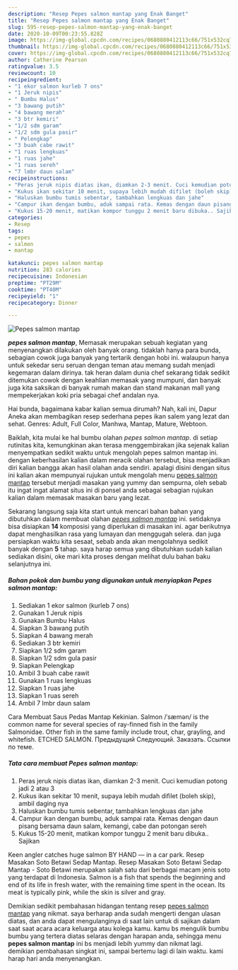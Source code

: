 ```yaml
---
description: "Resep Pepes salmon mantap yang Enak Banget"
title: "Resep Pepes salmon mantap yang Enak Banget"
slug: 595-resep-pepes-salmon-mantap-yang-enak-banget
date: 2020-10-09T00:23:55.828Z
image: https://img-global.cpcdn.com/recipes/0680880412113c66/751x532cq70/pepes-salmon-mantap-foto-resep-utama.jpg
thumbnail: https://img-global.cpcdn.com/recipes/0680880412113c66/751x532cq70/pepes-salmon-mantap-foto-resep-utama.jpg
cover: https://img-global.cpcdn.com/recipes/0680880412113c66/751x532cq70/pepes-salmon-mantap-foto-resep-utama.jpg
author: Catherine Pearson
ratingvalue: 3.5
reviewcount: 10
recipeingredient:
- "1 ekor salmon kurleb 7 ons"
- "1 Jeruk nipis"
- " Bumbu Halus"
- "3 bawang putih"
- "4 bawang merah"
- "3 btr kemiri"
- "1/2 sdm garam"
- "1/2 sdm gula pasir"
- " Pelengkap"
- "3 buah cabe rawit"
- "1 ruas lengkuas"
- "1 ruas jahe"
- "1 ruas sereh"
- "7 lmbr daun salam"
recipeinstructions:
- "Peras jeruk nipis diatas ikan, diamkan 2-3 menit. Cuci kemudian potong jadi 2 atau 3"
- "Kukus ikan sekitar 10 menit, supaya lebih mudah difilet (boleh skip), ambil daging nya"
- "Haluskan bumbu tumis sebentar, tambahkan lengkuas dan jahe"
- "Campur ikan dengan bumbu, aduk sampai rata. Kemas dengan daun pisang bersama daun salam, kemangi, cabe dan potongan sereh"
- "Kukus 15-20 menit, matikan kompor tunggu 2 menit baru dibuka.. Sajikan"
categories:
- Resep
tags:
- pepes
- salmon
- mantap

katakunci: pepes salmon mantap 
nutrition: 283 calories
recipecuisine: Indonesian
preptime: "PT29M"
cooktime: "PT40M"
recipeyield: "1"
recipecategory: Dinner

---
```



![Pepes salmon mantap](https://img-global.cpcdn.com/recipes/0680880412113c66/751x532cq70/pepes-salmon-mantap-foto-resep-utama.jpg)

<b><i>pepes salmon mantap</i></b>, Memasak merupakan sebuah kegiatan yang menyenangkan dilakukan oleh banyak orang. tidaklah hanya para bunda, sebagian cowok juga banyak yang tertarik dengan hobi ini. walaupun hanya untuk sekedar seru seruan dengan teman atau memang sudah menjadi kegemaran dalam dirinya. tak heran dalam dunia chef sekarang tidak sedikit ditemukan cowok dengan keahlian memasak yang mumpuni, dan banyak juga kita saksikan di banyak rumah makan dan stand makanan mall yang mempekerjakan koki pria sebagai chef andalan nya.

Hai bunda, bagaimana kabar kalian semua dirumah? Nah, kali ini, Dapur Aneka akan membagikan resep sederhana pepes ikan salem yang lezat dan sehat. Genres: Adult, Full Color, Manhwa, Mantap, Mature, Webtoon.

Baiklah, kita mulai ke hal bumbu olahan <i>pepes salmon mantap</i>. di setiap rutinitas kita, kemungkinan akan terasa menggembirakan jika sejenak kalian menyempatkan sedikit waktu untuk mengolah pepes salmon mantap ini. dengan keberhasilan kalian dalam meracik olahan tersebut, bisa menjadikan diri kalian bangga akan hasil olahan anda sendiri. apalagi disini dengan situs ini kalian akan mempunyai rujukan untuk mengolah menu <u>pepes salmon mantap</u> tersebut menjadi masakan yang yummy dan sempurna, oleh sebab itu ingat ingat alamat situs ini di ponsel anda sebagai sebagian rujukan kalian dalam memasak masakan baru yang lezat.


Sekarang langsung saja kita start untuk mencari bahan bahan yang dibutuhkan dalam membuat olahan <u><i>pepes salmon mantap</i></u> ini. setidaknya bisa disiapkan <b>14</b> komposisi yang diperlukan di masakan ini. agar berikutnya dapat menghasilkan rasa yang lumayan dan menggugah selera. dan juga persiapkan waktu kita sesaat, sebab anda akan mengolahnya sedikit banyak dengan <b>5</b> tahap. saya harap semua yang dibutuhkan sudah kalian sediakan disini, oke mari kita proses dengan melihat dulu bahan baku selanjutnya ini.

<!--inarticleads1-->

##### Bahan pokok dan bumbu yang digunakan untuk menyiapkan Pepes salmon mantap:

1. Sediakan 1 ekor salmon (kurleb 7 ons)
1. Gunakan 1 Jeruk nipis
1. Gunakan  Bumbu Halus
1. Siapkan 3 bawang putih
1. Siapkan 4 bawang merah
1. Sediakan 3 btr kemiri
1. Siapkan 1/2 sdm garam
1. Siapkan 1/2 sdm gula pasir
1. Siapkan  Pelengkap
1. Ambil 3 buah cabe rawit
1. Gunakan 1 ruas lengkuas
1. Siapkan 1 ruas jahe
1. Siapkan 1 ruas sereh
1. Ambil 7 lmbr daun salam


Cara Membuat Saus Pedas Mantap Kekinian. Salmon /ˈsæmən/ is the common name for several species of ray-finned fish in the family Salmonidae. Other fish in the same family include trout, char, grayling, and whitefish. ETCHED SALMON. Предыдущий Следующий. Заказать. Ссылки по теме. 

<!--inarticleads2-->

##### Tata cara membuat Pepes salmon mantap:

1. Peras jeruk nipis diatas ikan, diamkan 2-3 menit. Cuci kemudian potong jadi 2 atau 3
1. Kukus ikan sekitar 10 menit, supaya lebih mudah difilet (boleh skip), ambil daging nya
1. Haluskan bumbu tumis sebentar, tambahkan lengkuas dan jahe
1. Campur ikan dengan bumbu, aduk sampai rata. Kemas dengan daun pisang bersama daun salam, kemangi, cabe dan potongan sereh
1. Kukus 15-20 menit, matikan kompor tunggu 2 menit baru dibuka.. Sajikan


Keen angler catches huge salmon BY HAND — in a car park. Resep Masakan Soto Betawi Sedap Mantap. Resep Masakan Soto Betawi Sedap Mantap - Soto Betawi merupakan salah satu dari berbagai macam jenis soto yang terdapat di Indonesia. Salmon is a fish that spends the beginning and end of its life in fresh water, with the remaining time spent in the ocean. Its meat is typically pink, while the skin is silver and gray. 

Demikian sedikit pembahasan hidangan tentang resep <u>pepes salmon mantap</u> yang nikmat. saya berharap anda sudah mengerti dengan ulasan diatas, dan anda dapat mengulanginya di saat lain untuk di sajikan dalam saat saat acara acara keluarga atau kolega kamu. kamu bs mengulik bumbu bumbu yang tertera diatas selaras dengan harapan anda, sehingga menu <b>pepes salmon mantap</b> ini bs menjadi lebih yummy dan nikmat lagi. demikian pembahasan singkat ini, sampai bertemu lagi di lain waktu. kami harap hari anda menyenangkan.

